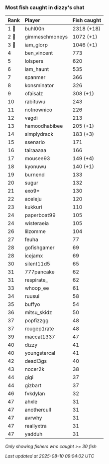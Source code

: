 ### Most fish caught in dizzy's chat

| Rank  | Player         | Fish caught |
|:------|:---------------|:------------|
| 1 🥇  | buhl00n        | 2318 (+18)  |
| 2 🥈  | gimmeschmoneys | 1072 (+1)   |
| 3 🥉  | iam_glorp      | 1046 (+1)   |
| 4     | ben_vincent    | 773         |
| 5     | lolspers       | 620         |
| 6     | iam_haunt      | 535         |
| 7     | spanmer        | 366         |
| 8     | konsminator    | 326         |
| 9     | ofaisalz       | 308 (+1)    |
| 10    | rabituwu       | 243         |
| 11    | notnownico     | 226         |
| 12    | vagdi          | 213         |
| 13    | hamoodhabibee  | 205 (+1)    |
| 14    | simplydrack    | 183 (+3)    |
| 15    | ssenario       | 171         |
| 16    | tairaaaaa      | 166         |
| 17    | mousee93       | 149 (+4)    |
| 18    | kyonuwu        | 140 (+1)    |
| 19    | burnend        | 133         |
| 20    | sugur          | 132         |
| 21    | exo9*          | 130         |
| 22    | aceleju        | 120         |
| 23    | kukkuri        | 110         |
| 24    | paperboat99    | 105         |
| 24    | wisteraeia     | 105         |
| 26    | lilzomme       | 104         |
| 27    | feuha          | 77          |
| 28    | gofishgamer    | 69          |
| 28    | icejamx        | 69          |
| 30    | silent11d5     | 65          |
| 31    | 777pancake     | 62          |
| 31    | respirate_     | 62          |
| 33    | whoop_ee       | 61          |
| 34    | ruusui         | 58          |
| 35    | buffyo         | 54          |
| 36    | mitsu_skidz    | 50          |
| 37    | popfizzgg      | 48          |
| 37    | rougep1rate    | 48          |
| 39    | maccat1337     | 47          |
| 40    | dizzy          | 41          |
| 40    | youngstercal   | 41          |
| 42    | deadl3gs       | 40          |
| 43    | nocer2k        | 38          |
| 44    | gigi           | 37          |
| 44    | gizbart        | 37          |
| 46    | fvkdylan       | 32          |
| 47    | ahxle          | 31          |
| 47    | anothercull    | 31          |
| 47    | avrwhy         | 31          |
| 47    | reallyxtra     | 31          |
| 47    | yadduh         | 31          |

_Only showing fishers who caught >= 30 fish_

_Last updated at 2025-08-10 09:04:02 UTC_